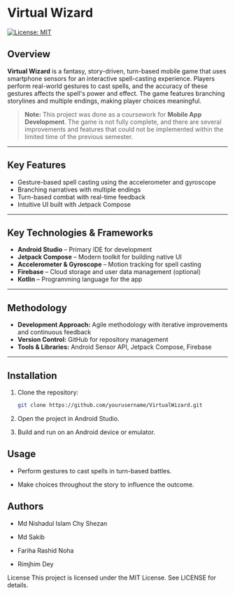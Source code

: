 # Virtual Wizard

[![License: MIT](https://img.shields.io/badge/License-MIT-yellow.svg)](LICENSE)

## Overview
**Virtual Wizard** is a fantasy, story-driven, turn-based mobile game that uses smartphone sensors for an interactive spell-casting experience. Players perform real-world gestures to cast spells, and the accuracy of these gestures affects the spell's power and effect. The game features branching storylines and multiple endings, making player choices meaningful.  

> **Note:** This project was done as a coursework for **Mobile App Development**. The game is not fully complete, and there are several improvements and features that could not be implemented within the limited time of the previous semester.  

---

## Key Features
- Gesture-based spell casting using the accelerometer and gyroscope  
- Branching narratives with multiple endings  
- Turn-based combat with real-time feedback  
- Intuitive UI built with Jetpack Compose  

---

## Key Technologies & Frameworks
- **Android Studio** – Primary IDE for development  
- **Jetpack Compose** – Modern toolkit for building native UI  
- **Accelerometer & Gyroscope** – Motion tracking for spell casting  
- **Firebase** – Cloud storage and user data management (optional)  
- **Kotlin** – Programming language for the app  

---

## Methodology
- **Development Approach:** Agile methodology with iterative improvements and continuous feedback  
- **Version Control:** GitHub for repository management  
- **Tools & Libraries:** Android Sensor API, Jetpack Compose, Firebase  

---

## Installation
1. Clone the repository:  
   ```bash
   git clone https://github.com/yourusername/VirtualWizard.git
2. Open the project in Android Studio.

3. Build and run on an Android device or emulator.

## Usage
- Perform gestures to cast spells in turn-based battles.

- Make choices throughout the story to influence the outcome.

## Authors
- Md Nishadul Islam Chy Shezan

- Md Sakib

- Fariha Rashid Noha

- Rimjhim Dey

License
This project is licensed under the MIT License. See LICENSE for details.

